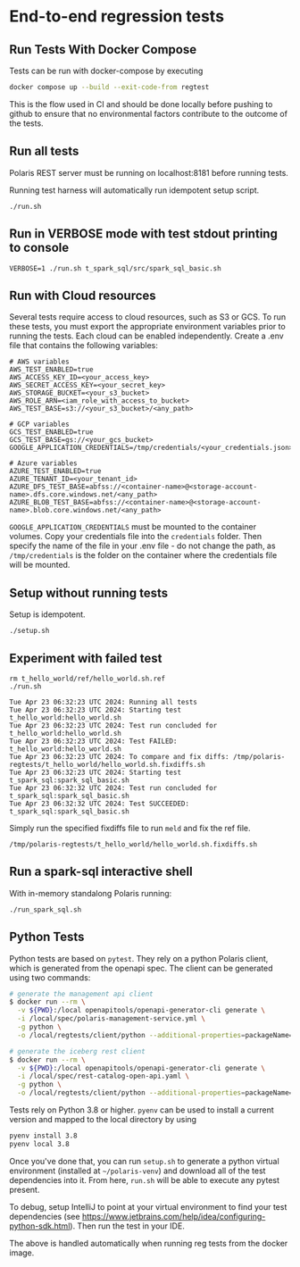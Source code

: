 # End-to-end regression tests

## Run Tests With Docker Compose

Tests can be run with docker-compose by executing

```bash
docker compose up --build --exit-code-from regtest
```

This is the flow used in CI and should be done locally before pushing to github to ensure that no environmental
factors contribute to the outcome of the tests.

## Run all tests

Polaris REST server must be running on localhost:8181 before running tests.

Running test harness will automatically run idempotent setup script.

```
./run.sh
```

## Run in VERBOSE mode with test stdout printing to console

```
VERBOSE=1 ./run.sh t_spark_sql/src/spark_sql_basic.sh
```

## Run with Cloud resources
Several tests require access to cloud resources, such as S3 or GCS. To run these tests, you must export the appropriate
environment variables prior to running the tests. Each cloud can be enabled independently.
Create a .env file that contains the following variables:

```
# AWS variables
AWS_TEST_ENABLED=true
AWS_ACCESS_KEY_ID=<your_access_key>
AWS_SECRET_ACCESS_KEY=<your_secret_key>
AWS_STORAGE_BUCKET=<your_s3_bucket>
AWS_ROLE_ARN=<iam_role_with_access_to_bucket>
AWS_TEST_BASE=s3://<your_s3_bucket>/<any_path>

# GCP variables
GCS_TEST_ENABLED=true
GCS_TEST_BASE=gs://<your_gcs_bucket>
GOOGLE_APPLICATION_CREDENTIALS=/tmp/credentials/<your_credentials.json>

# Azure variables
AZURE_TEST_ENABLED=true
AZURE_TENANT_ID=<your_tenant_id>
AZURE_DFS_TEST_BASE=abfss://<container-name>@<storage-account-name>.dfs.core.windows.net/<any_path>
AZURE_BLOB_TEST_BASE=abfss://<container-name>@<storage-account-name>.blob.core.windows.net/<any_path>
```
`GOOGLE_APPLICATION_CREDENTIALS` must be mounted to the container volumes. Copy your credentials file
into the `credentials` folder. Then specify the name of the file in your .env file - do not change the
path, as `/tmp/credentials` is the folder on the container where the credentials file will be mounted.

## Setup without running tests

Setup is idempotent.

```
./setup.sh
```

## Experiment with failed test

```
rm t_hello_world/ref/hello_world.sh.ref
./run.sh
```

```
Tue Apr 23 06:32:23 UTC 2024: Running all tests
Tue Apr 23 06:32:23 UTC 2024: Starting test t_hello_world:hello_world.sh
Tue Apr 23 06:32:23 UTC 2024: Test run concluded for t_hello_world:hello_world.sh
Tue Apr 23 06:32:23 UTC 2024: Test FAILED: t_hello_world:hello_world.sh
Tue Apr 23 06:32:23 UTC 2024: To compare and fix diffs: /tmp/polaris-regtests/t_hello_world/hello_world.sh.fixdiffs.sh
Tue Apr 23 06:32:23 UTC 2024: Starting test t_spark_sql:spark_sql_basic.sh
Tue Apr 23 06:32:32 UTC 2024: Test run concluded for t_spark_sql:spark_sql_basic.sh
Tue Apr 23 06:32:32 UTC 2024: Test SUCCEEDED: t_spark_sql:spark_sql_basic.sh
```

Simply run the specified fixdiffs file to run `meld` and fix the ref file.

```
/tmp/polaris-regtests/t_hello_world/hello_world.sh.fixdiffs.sh
```

## Run a spark-sql interactive shell

With in-memory standalong Polaris running:

```
./run_spark_sql.sh
```

## Python Tests

Python tests are based on `pytest`. They rely on a python Polaris client, which is generated from the openapi spec.
The client can be generated using two commands:

```bash
# generate the management api client
$ docker run --rm \
  -v ${PWD}:/local openapitools/openapi-generator-cli generate \
  -i /local/spec/polaris-management-service.yml \
  -g python \
  -o /local/regtests/client/python --additional-properties=packageName=polaris.management --additional-properties=apiNamePrefix=polaris

# generate the iceberg rest client
$ docker run --rm \
  -v ${PWD}:/local openapitools/openapi-generator-cli generate \
  -i /local/spec/rest-catalog-open-api.yaml \
  -g python \
  -o /local/regtests/client/python --additional-properties=packageName=polaris.catalog --additional-properties=apiNameSuffix="" --additional-properties=apiNamePrefix=Iceberg
```

Tests rely on Python 3.8 or higher. `pyenv` can be used to install a current version and mapped to the local directory
by using

```bash
pyenv install 3.8
pyenv local 3.8
```

Once you've done that, you can run `setup.sh` to generate a python virtual environment (installed at `~/polaris-venv`)
and download all of the test dependencies into it. From here, `run.sh` will be able to execute any pytest present.

To debug, setup IntelliJ to point at your virtual environment to find your test dependencies
(see https://www.jetbrains.com/help/idea/configuring-python-sdk.html). Then run the test in your IDE.

The above is handled automatically when running reg tests from the docker image.
